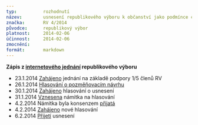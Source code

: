 ```yaml
---
typ:          rozhodnutí
název:        usnesení republikového výboru k občanství jako podmínce členství
značka:       RV 4/2014
původce:      republikový výbor
platnost:     2014-02-06
účinnost:     2014-02-06
zmocnění:     
formát:       markdown
---
```


**Zápis z [internetového jednání](https://forum.pirati.cz/republikovy-vybor-f248/rv-4-2014-podminky-clenstvi-t21066.html) republikového výboru**

* 23.1.2014 [Zahájeno](https://forum.pirati.cz/podatelna-republikoveho-vyboru-f433/podminky-clenstvi-t21048.html#p276682) jednání na základě podpory 1/5 členů RV
* 26.1.2014 [Hlasování o pozměňovacím návrhu](https://forum.pirati.cz/post277673.html#p277673)
* 30.1.2014 [Zahájeno](https://forum.pirati.cz/hlasovani-republikoveho-vyboru-f578/rv-4-2014-podminky-clenstvi-hlasovani-t21219.html) hlasování o usnesení
* 31.1.2014 [Vznesena](https://forum.pirati.cz/post278987.html#p278987) námitka na hlasování
* 4.2.2014 Námitka byla konsenzem [přijatá](https://forum.pirati.cz/post280357.html#p280357)
* 4.2.2014 [Zahájeno](https://forum.pirati.cz/post280356.html#p280356) nové hlasování
* 6.2.2014 [Přijetí](https://forum.pirati.cz/post281326.html#p281326) usnesení
